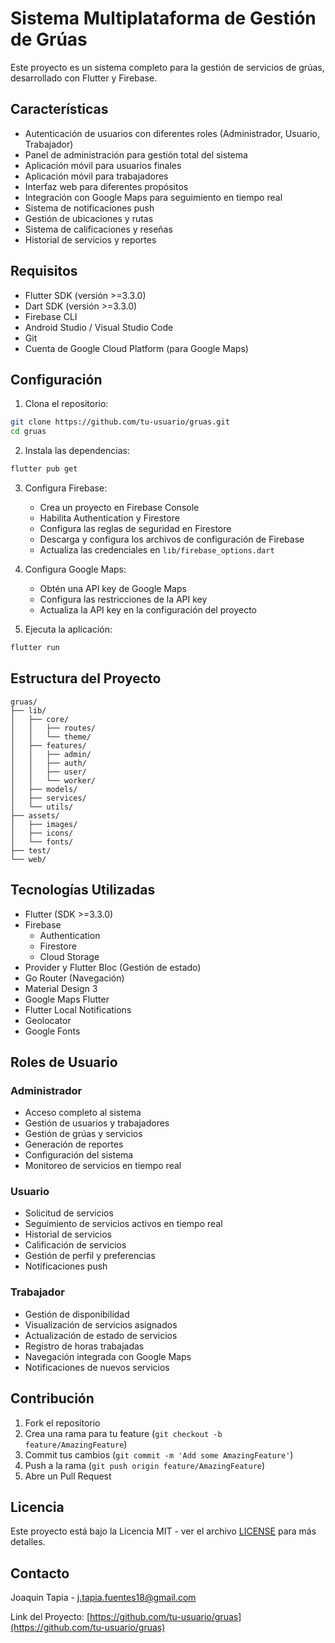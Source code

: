# Sistema Multiplataforma de Gestión de Grúas

Este proyecto es un sistema completo para la gestión de servicios de grúas, desarrollado con Flutter y Firebase.

## Características

- Autenticación de usuarios con diferentes roles (Administrador, Usuario, Trabajador)
- Panel de administración para gestión total del sistema
- Aplicación móvil para usuarios finales
- Aplicación móvil para trabajadores
- Interfaz web para diferentes propósitos
- Integración con Google Maps para seguimiento en tiempo real
- Sistema de notificaciones push
- Gestión de ubicaciones y rutas
- Sistema de calificaciones y reseñas
- Historial de servicios y reportes

## Requisitos

- Flutter SDK (versión >=3.3.0)
- Dart SDK (versión >=3.3.0)
- Firebase CLI
- Android Studio / Visual Studio Code
- Git
- Cuenta de Google Cloud Platform (para Google Maps)

## Configuración

1. Clona el repositorio:
```bash
git clone https://github.com/tu-usuario/gruas.git
cd gruas
```

2. Instala las dependencias:
```bash
flutter pub get
```

3. Configura Firebase:
   - Crea un proyecto en Firebase Console
   - Habilita Authentication y Firestore
   - Configura las reglas de seguridad en Firestore
   - Descarga y configura los archivos de configuración de Firebase
   - Actualiza las credenciales en `lib/firebase_options.dart`

4. Configura Google Maps:
   - Obtén una API key de Google Maps
   - Configura las restricciones de la API key
   - Actualiza la API key en la configuración del proyecto

5. Ejecuta la aplicación:
```bash
flutter run
```

## Estructura del Proyecto

```
gruas/
├── lib/
│   ├── core/
│   │   ├── routes/
│   │   └── theme/
│   ├── features/
│   │   ├── admin/
│   │   ├── auth/
│   │   ├── user/
│   │   └── worker/
│   ├── models/
│   ├── services/
│   └── utils/
├── assets/
│   ├── images/
│   ├── icons/
│   └── fonts/
├── test/
└── web/
```

## Tecnologías Utilizadas

- Flutter (SDK >=3.3.0)
- Firebase
  - Authentication
  - Firestore
  - Cloud Storage
- Provider y Flutter Bloc (Gestión de estado)
- Go Router (Navegación)
- Material Design 3
- Google Maps Flutter
- Flutter Local Notifications
- Geolocator
- Google Fonts

## Roles de Usuario

### Administrador
- Acceso completo al sistema
- Gestión de usuarios y trabajadores
- Gestión de grúas y servicios
- Generación de reportes
- Configuración del sistema
- Monitoreo de servicios en tiempo real

### Usuario
- Solicitud de servicios
- Seguimiento de servicios activos en tiempo real
- Historial de servicios
- Calificación de servicios
- Gestión de perfil y preferencias
- Notificaciones push

### Trabajador
- Gestión de disponibilidad
- Visualización de servicios asignados
- Actualización de estado de servicios
- Registro de horas trabajadas
- Navegación integrada con Google Maps
- Notificaciones de nuevos servicios

## Contribución

1. Fork el repositorio
2. Crea una rama para tu feature (`git checkout -b feature/AmazingFeature`)
3. Commit tus cambios (`git commit -m 'Add some AmazingFeature'`)
4. Push a la rama (`git push origin feature/AmazingFeature`)
5. Abre un Pull Request

## Licencia

Este proyecto está bajo la Licencia MIT - ver el archivo [LICENSE](LICENSE) para más detalles.

## Contacto

Joaquin Tapia - j.tapia.fuentes18@gmail.com

Link del Proyecto: [https://github.com/tu-usuario/gruas](https://github.com/tu-usuario/gruas)
